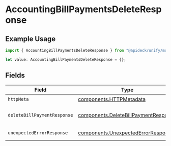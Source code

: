 # AccountingBillPaymentsDeleteResponse

## Example Usage

```typescript
import { AccountingBillPaymentsDeleteResponse } from "@apideck/unify/models/operations";

let value: AccountingBillPaymentsDeleteResponse = {};
```

## Fields

| Field                                                                                        | Type                                                                                         | Required                                                                                     | Description                                                                                  |
| -------------------------------------------------------------------------------------------- | -------------------------------------------------------------------------------------------- | -------------------------------------------------------------------------------------------- | -------------------------------------------------------------------------------------------- |
| `httpMeta`                                                                                   | [components.HTTPMetadata](../../models/components/httpmetadata.md)                           | :heavy_check_mark:                                                                           | N/A                                                                                          |
| `deleteBillPaymentResponse`                                                                  | [components.DeleteBillPaymentResponse](../../models/components/deletebillpaymentresponse.md) | :heavy_minus_sign:                                                                           | Bill Payment deleted                                                                         |
| `unexpectedErrorResponse`                                                                    | [components.UnexpectedErrorResponse](../../models/components/unexpectederrorresponse.md)     | :heavy_minus_sign:                                                                           | Unexpected error                                                                             |